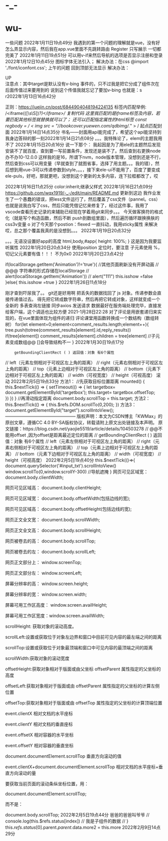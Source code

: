 # -_-
# wu-
一些问题
2022年1月11日19点49分
我遇到的第一个问题的理解就是vue，没有好
怎么弄显示内容，然后我在app.vue里面不先跳转路由
<router-link active-class="active" to="/register">Register</router-link>
只写展示
<router-view></router-view>
一切都完美了
2022年1月11日19点51分
可以用v-if来然后导航的选项是否显示注册和登录
2022年1月12日10点45分
图标字体无法引入；
解决办法：在css @import './font/iconfont.css';
上午的问题
回到顶部无法显示
解决办法：
  <el-backtop 
    :target=idname
    :bottom="100" 
    :visibility-height="1">
    <div
      style="{
        height: 100%;
        width: 100%;
        background-color: #f2f5f6;
        box-shadow: 0 0 6px rgba(0,0,0, .12);
        text-align: center;
        line-height: 40px;
        color: #1989fa;
      }"
    >
      UP
    </div>
  </el-backtop>
  注意点：其中target是默认没有v-bing 事件的，只不过我是把它分成了组件次在后面传值过来要用到的
  说到这个传值我就忘记了要加v-bing 也就是：s  
  r2022年1月13日16点42分

正则：https://juejin.cn/post/6844904048194224135
标签内匹配举例:
/<iframe(([\s\S])*?)<\/iframe>/
复制代码
这里我匹配的是iframe标签及内容，若要匹配其他标签就替换就可以了； 还可以匹配指定属性的html标签
const regbody = / < img  src = "\/\/bookcover\.yuewen\.com\/qdbimg\/.*" > /
起点匹配封面
  2022年1月14日14点35分
书名——封面用api能完成了，希望这个api能坚持到我身边答辩的那一刻2022年1月14日21点08分
。。。我特殊论了，elem的主题我用不了 2022年1月15日20点16分
说一下那个：
我起因是为了用ele的主题然后发现安装不了就百度，查到要一写前置条件，发现还是装不了。然后查到右更换node办不办10-12.0.0 这样我的是16，所谓下nvm，node版本管理，没想到还是不行，然后查到css可以用变量（早就查到了就图省事，选择了用主题。。。我的错），然后想到用vue-3可以传递参数到style，。。，接下来ele-ui不能用了，百度了要变成ele-puls，好吧，那就更吧，没想到这个更新的太多内容，连下拉框都改了，哎

2022年1月16日11点25分
color:inherit;继承父样式 2022年1月16日21点09分
https://github.com/wqx1919/-_-/edit/main/README.md 更新到这边
我作业发生了一个愚蠢的错误，把less文件运行了，然后覆盖了css文件（pannel。css）也就是说我白写了css，然后只能凭借记忆来修复了，经过这件事，我用了vscode查看历史记录的来辅助已经现在学着用git来同步。。。
今天做客换符的格式化（就是写个构造函数，然后不断 push到数组里面），然后遍历循环跟换换肤的css3v变量
o 对了今天那个postion：flexed 一直抖动，我用sticky属性 来解决
哎，总之那个覆盖我真的是没想到。。。
2022年1月19日20点32分

。。。无语没设置好app的高度
html,body,#app{
    height: 100%;
}
这是因为我要监听属性
2022年1月20日20点34分
使用position 定位时，要注意
子元素使用 %，切记父元素要有值！！！ 不为0x0
2022年1月20日23点42分

  if(localStorage.getItem('Animation')!='true'){ //其他页面刷新没有开屏动画
      // @@@ 字符串的形式存储在localStorage
        // alert(localStorage.getItem('Animation'))
        // alert("111")
       this.isshow =false
      }else{
       this.isshow =true
      }
      2022年1月26日11点18分

刚才查到吓尿我了。。 git还是好用啊 把丢失的数据找回了
js 对象。传递参数会直接传递值过去。
得先把它转成数字符串，然后再把它转成对象，这样就变成一个全新的
多表查询左链接 
同步axios 发送请求
数据最好在服务端处理完毕，直接发给客户端，这个调适也比较方便
2021-1月28日22:28
对了评论是用嵌套递归来实现的，在vue里面体现为组件的递归
评论课堂用函数转换成一个数结构（数组转树）
        for(let element=0;element<comment_results.length;element++){
          tree.push(totree(comment_results[element].id,reply_results))
          if(tree[element])
          comment_results[element].children = tree[element] //子元素变成数组@@ []会导致结构不一
        }
2022年1月30日19点17分

        getBoundingClientRect ( ) 返回值：对象 有6个属性
// left（元素左侧相对于可视区左上角的距离）
// right（元素右侧相对于可视区左上角的距离）
// top（元素上边相对于可视区左上角的距离）
// bottom（元素下边相对于可视区左上角的距离）
// width（可视宽度）
// height（可视高度）
滚动
2022年2月5日19点33分
方法1：
//先获取目标位置距离
mounted() {
  this.$nextTick(() => {
     setTimeout(() => {
        let targetbox= document.getElementById('targetbox');
        this.target= targetbox.offsetTop;        
   })
  })
}
//再滑动指定距离
document.body.scrollTop = this.target;
方法2：
this.$nextTick(() => {
     this.$refs.DOM.scrollTo(0,200);
})
方法3：
document.getElementById("target").scrollIntoView();
————————————————
版权声明：本文为CSDN博主「KWMax」的原创文章，遵循CC 4.0 BY-SA版权协议，转载请附上原文出处链接及本声明。
原文链接：https://blog.csdn.net/yaojie5519/article/details/104503278
        // @@不能用offset ,因为offset是距离最近定位的距离
//         getBoundingClientRect ( ) 返回值：对象 有6个属性
// left（元素左侧相对于可视区左上角的距离）
// right（元素右侧相对于可视区左上角的距离）
// top（元素上边相对于可视区左上角的距离）
// bottom（元素下边相对于可视区左上角的距离）
// width（可视宽度）
// height（可视高度）
2022年2月5日19点40分
 this.$nextTick(()=>{
        document.querySelector('#input_txt').scrollIntoView()
        window.scrollTo(0,window.scrollY-300) //导航遮掩 
        }
        网页可见区域宽： document.body.clientWidth;

网页可见区域高： document.body.clientHeight;

网页可见区域宽： document.body.offsetWidth(包括边线的宽);

网页可见区域高： document.body.offsetHeight(包括边线的宽);

网页正文全文宽： document.body.scrollWidth;

网页正文全文高： document.body.scrollHeight;

网页被卷去的高： document.body.scrollTop;

网页被卷去的左： document.body.scrollLeft;

网页正文部分上： window.screenTop;

网页正文部分左： window.screenLeft;

屏幕分辨率的高： window.screen.height;

屏幕分辨率的宽： window.screen.width;

屏幕可用工作区高度： window.screen.availHeight;

屏幕可用工作区宽度：window.screen.availWidth;

scrollHeight: 获取对象的滚动高度。

scrollLeft:设置或获取位于对象左边界和窗口中目前可见内容的最左端之间的距离

scrollTop:设置或获取位于对象最顶端和窗口中可见内容的最顶端之间的距离

scrollWidth:获取对象的滚动宽度

offsetHeight:获取对象相对于版面或由父坐标 offsetParent 属性指定的父坐标的高度

offsetLeft:获取对象相对于版面或由 offsetParent 属性指定的父坐标的计算左侧位置

offsetTop:获取对象相对于版面或由 offsetTop 属性指定的父坐标的计算顶端位置

event.clientX 相对文档的水平座标

event.clientY 相对文档的垂直座标

event.offsetX 相对容器的水平坐标

event.offsetY 相对容器的垂直坐标

document.documentElement.scrollTop 垂直方向滚动的值

event.clientX+document.documentElement.scrollTop 相对文档的水平座标+垂直方向滚动的量

要获取当前页面的滚动条纵坐标位置，用：

document.documentElement.scrollTop;

而不是：

document.body.scrollTop;
2022年2月5日19点44分
爸爸的爸爸叫爷爷
      //     console.log(this.$refs.status[index]) // 我是子组件的数据
      //  }
      this.$refs.status[0].$parent.$parent.$data.more2 =  this.more
      2022年2月9日14点29分
